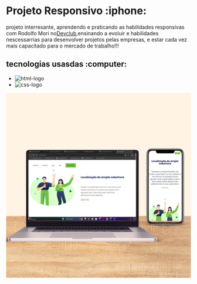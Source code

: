 <h1 text-alingn:center>Projeto Responsivo :iphone:</h1> 

<p>projeto interresante, aprendendo e praticando as habilidades responsivas com Rodolfo Mori no<a href="https://rodolfomori.com.br">Devclub</a>,ensinando a evoluir e habilidades nescessarrias para desenvolver projetos pelas empresas, e estar cada vez mais capacitado para o mercado de trabalho!!!</p>

<h2>tecnologias usasdas :computer:</h2>

-  <img src="https://img.shields.io/badge/HTML-239120?style=for-the-badge&logo=html5&logoColor=white" alt="html-logo">
-  <img src="https://img.shields.io/badge/CSS-239120?&style=for-the-badge&logo=css3&logoColor=white" alt="css-logo">

<img width:100px heigth:100px src="https://github.com/Joseph24augusto27/CSS.responsive/blob/main/img/project-README.png?raw=true" alt="responsive-img">



